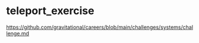 # teleport_exercise
https://github.com/gravitational/careers/blob/main/challenges/systems/challenge.md
